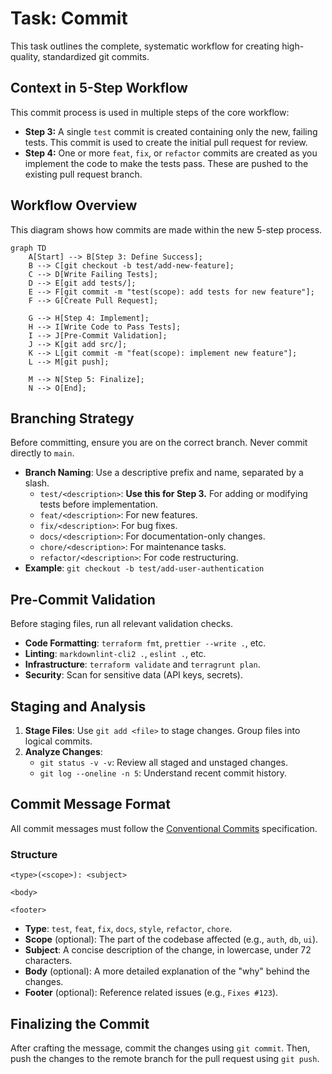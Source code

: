 # Task: Commit

This task outlines the complete, systematic workflow for creating high-quality, standardized git commits.

## Context in 5-Step Workflow

This commit process is used in multiple steps of the core workflow:

- **Step 3:** A single `test` commit is created containing only the new, failing tests. This commit is used to create the initial pull request for review.
- **Step 4:** One or more `feat`, `fix`, or `refactor` commits are created as you implement the code to make the tests pass.
  These are pushed to the existing pull request branch.

## Workflow Overview

This diagram shows how commits are made within the new 5-step process.

```mermaid
graph TD
    A[Start] --> B[Step 3: Define Success];
    B --> C[git checkout -b test/add-new-feature];
    C --> D[Write Failing Tests];
    D --> E[git add tests/];
    E --> F[git commit -m "test(scope): add tests for new feature"];
    F --> G[Create Pull Request];

    G --> H[Step 4: Implement];
    H --> I[Write Code to Pass Tests];
    I --> J[Pre-Commit Validation];
    J --> K[git add src/];
    K --> L[git commit -m "feat(scope): implement new feature"];
    L --> M[git push];

    M --> N[Step 5: Finalize];
    N --> O[End];
```

## Branching Strategy

Before committing, ensure you are on the correct branch. Never commit directly to `main`.

- **Branch Naming**: Use a descriptive prefix and name, separated by a slash.
  - `test/<description>`: **Use this for Step 3.** For adding or modifying tests before implementation.
  - `feat/<description>`: For new features.
  - `fix/<description>`: For bug fixes.
  - `docs/<description>`: For documentation-only changes.
  - `chore/<description>`: For maintenance tasks.
  - `refactor/<description>`: For code restructuring.
- **Example**: `git checkout -b test/add-user-authentication`

## Pre-Commit Validation

Before staging files, run all relevant validation checks.

- **Code Formatting**: `terraform fmt`, `prettier --write .`, etc.
- **Linting**: `markdownlint-cli2 .`, `eslint .`, etc.
- **Infrastructure**: `terraform validate` and `terragrunt plan`.
- **Security**: Scan for sensitive data (API keys, secrets).

## Staging and Analysis

1. **Stage Files**: Use `git add <file>` to stage changes. Group files into logical commits.
2. **Analyze Changes**:
    - `git status -v -v`: Review all staged and unstaged changes.
    - `git log --oneline -n 5`: Understand recent commit history.

## Commit Message Format

All commit messages must follow the [Conventional Commits](https://www.conventionalcommits.org/) specification.

### Structure

```text
<type>(<scope>): <subject>

<body>

<footer>
```

- **Type**: `test`, `feat`, `fix`, `docs`, `style`, `refactor`, `chore`.
- **Scope** (optional): The part of the codebase affected (e.g., `auth`, `db`, `ui`).
- **Subject**: A concise description of the change, in lowercase, under 72 characters.
- **Body** (optional): A more detailed explanation of the "why" behind the changes.
- **Footer** (optional): Reference related issues (e.g., `Fixes #123`).

## Finalizing the Commit

After crafting the message, commit the changes using `git commit`. Then, push the changes to the remote branch for the pull request using `git push`.
